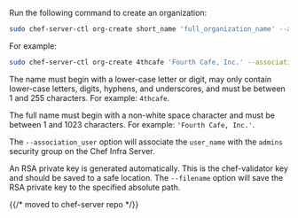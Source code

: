 Run the following command to create an organization:

```bash
sudo chef-server-ctl org-create short_name 'full_organization_name' --association_user user_name --filename ORGANIZATION-validator.pem
```

For example:

```bash
sudo chef-server-ctl org-create 4thcafe 'Fourth Cafe, Inc.' --association_user janedoe --filename /path/to/4thcafe-validator.pem
```

The name must begin with a lower-case letter or digit, may only contain
lower-case letters, digits, hyphens, and underscores, and must be
between 1 and 255 characters. For example: `4thcafe`.

The full name must begin with a non-white space character and must be
between 1 and 1023 characters. For example: `'Fourth Cafe, Inc.'`.

The `--association_user` option will associate the `user_name` with the
`admins` security group on the Chef Infra Server.

An RSA private key is generated automatically. This is the
chef-validator key and should be saved to a safe location. The
`--filename` option will save the RSA private key to the specified
absolute path.


{{/* moved to chef-server repo */}}
